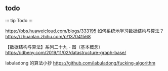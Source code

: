## todo

::: tip
Todo
:::

https://bbs.huaweicloud.com/blogs/333195
如何系统地学习数据结构与算法？
https://zhuanlan.zhihu.com/p/137041568

【数据结构与算法】系列二十九 - 图（基本概念）
https://idbeny.com/2019/11/02/datastructure-graph-base/

labuladong 的算法小抄
https://github.com/labuladong/fucking-algorithm
